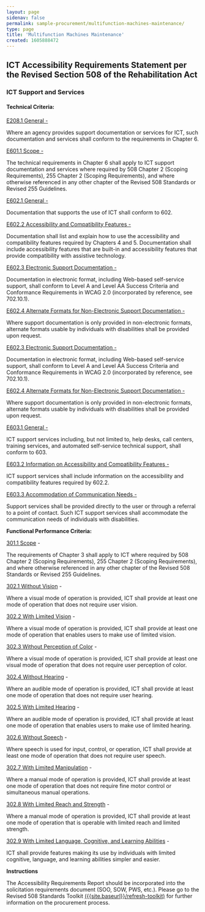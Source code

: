 ```yaml
---
layout: page 
sidenav: false 
permalink: sample-procurement/multifunction-machines-maintenance/
type: page
title: 'Multifunction Machines Maintenance'
created: 1605888472
---
```


## **ICT Accessibility Requirements Statement per the Revised Section 508 of the Rehabilitation Act**

### **ICT Support and Services**

#### **Technical Criteria:**

[E208.1 General -][1]

Where an agency provides support documentation or services for ICT, such documentation and services shall conform to the requirements in Chapter 6.

[E601.1 Scope -][1]

The technical requirements in Chapter 6 shall apply to ICT support documentation and services where required by 508 Chapter 2 (Scoping Requirements), 255 Chapter 2 (Scoping Requirements), and where otherwise referenced in any other chapter of the Revised 508 Standards or Revised 255 Guidelines.

[E602.1 General -][2]

Documentation that supports the use of ICT shall conform to 602.

[E602.2 Accessibility and Compatibility Features -][2]

Documentation shall list and explain how to use the accessibility and compatibility features required by Chapters 4 and 5. Documentation shall include accessibility features that are built-in and accessibility features that provide compatibility with assistive technology.

[E602.3 Electronic Support Documentation -][2]

Documentation in electronic format, including Web-based self-service support, shall conform to Level A and Level AA Success Criteria and Conformance Requirements in WCAG 2.0 (incorporated by reference, see 702.10.1).

[E602.4 Alternate Formats for Non-Electronic Support Documentation -][2]

Where support documentation is only provided in non-electronic formats, alternate formats usable by individuals with disabilities shall be provided upon request.

[E602.3 Electronic Support Documentation -][3]

Documentation in electronic format, including Web-based self-service support, shall conform to Level A and Level AA Success Criteria and Conformance Requirements in WCAG 2.0 (incorporated by reference, see 702.10.1).

[E602.4 Alternate Formats for Non-Electronic Support Documentation -][3]

Where support documentation is only provided in non-electronic formats, alternate formats usable by individuals with disabilities shall be provided upon request.

[E603.1 General -][4]

ICT support services including, but not limited to, help desks, call centers, training services, and automated self-service technical support, shall conform to 603.

[E603.2 Information on Accessibility and Compatibility Features -][4]

ICT support services shall include information on the accessibility and compatibility features required by 602.2.

[E603.3 Accommodation of Communication Needs -][4]

Support services shall be provided directly to the user or through a referral to a point of contact. Such ICT support services shall accommodate the communication needs of individuals with disabilities.

**Functional Performance Criteria:**

[301.1 Scope][5] -

The requirements of Chapter 3 shall apply to ICT where required by 508 Chapter 2 (Scoping Requirements), 255 Chapter 2 (Scoping Requirements), and where otherwise referenced in any other chapter of the Revised 508 Standards or Revised 255 Guidelines.

[302.1 Without Vision][6] -

Where a visual mode of operation is provided, ICT shall provide at least one mode of operation that does not require user vision.

[302.2 With Limited Vision][6] -

Where a visual mode of operation is provided, ICT shall provide at least one mode of operation that enables users to make use of limited vision.

[302.3 Without Perception of Color][6] -

Where a visual mode of operation is provided, ICT shall provide at least one visual mode of operation that does not require user perception of color.

[302.4 Without Hearing][6] -

Where an audible mode of operation is provided, ICT shall provide at least one mode of operation that does not require user hearing.

[302.5 With Limited Hearing][6] -

Where an audible mode of operation is provided, ICT shall provide at least one mode of operation that enables users to make use of limited hearing.

[302.6 Without Speech][6] -

Where speech is used for input, control, or operation, ICT shall provide at least one mode of operation that does not require user speech.

[302.7 With Limited Manipulation][6] -

Where a manual mode of operation is provided, ICT shall provide at least one mode of operation that does not require fine motor control or simultaneous manual operations.

[302.8 With Limited Reach and Strength][6] -

Where a manual mode of operation is provided, ICT shall provide at least one mode of operation that is operable with limited reach and limited strength.

[302.9 With Limited Language, Cognitive, and Learning Abilities][6] -

ICT shall provide features making its use by individuals with limited cognitive, language, and learning abilities simpler and easier.

**Instructions**

The Accessibility Requirements Report should be incorporated into the solicitation requirements document (SOO, SOW, PWS, etc.). Please go to the Revised 508 Standards Toolkit [({{site.baseurl}}/refresh-toolkit)][7] for further information on the procurement process.

 [1]: {{site.baseurl}}/ict-accessibility#e208_1_general
 [2]: {{site.baseurl}}/ict-accessibility#e602_1_general
 [3]: {{site.baseurl}}/ict-accessibility#e602_3__e602_4
 [4]: {{site.baseurl}}/ict-accessibility#e603_1__e603_2__e603_3
 [5]: {{site.baseurl}}/ict-accessibility#e301_1
 [6]: {{site.baseurl}}/ict-accessibility#e302_1
 [7]: {{site.baseurl}}/refresh-toolkit
